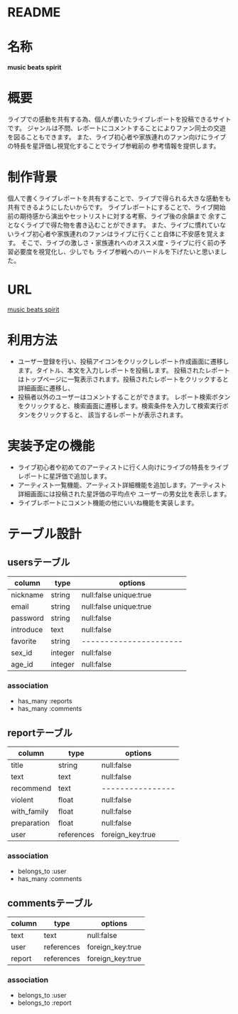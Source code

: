 # README

# 名称

**music beats spirit**

# 概要

ライブでの感動を共有する為、個人が書いたライブレポートを投稿できるサイトです。
ジャンルは不問、レポートにコメントすることによりファン同士の交遊を図ることもできます。
また、ライブ初心者や家族連れのファン向けにライブの特長を星評価し視覚化することでライブ参戦前の
参考情報を提供します。

# 制作背景

 個人で書くライブレポートを共有することで、ライブで得られる大きな感動をも共有できるようにしたいからです。
ライブレポートにすることで、ライブ開始前の期待感から演出やセットリストに対する考察、ライブ後の余韻まで
余すことなくライブで得た物を書き込むことができます。
 また、ライブに慣れていないライブ初心者や家族連れのファンはライブに行くこと自体に不安感を覚えます。
そこで、ライブの激しさ・家族連れへのオススメ度・ライブに行く前の予習必要度を視覚化し、少しでも
ライブ参戦へのハードルを下げたいと思いました。

# URL

[music beats spirit](https://music-beats-spirit.herokuapp.com/)

# 利用方法

- ユーザー登録を行い、投稿アイコンをクリックしレポート作成画面に遷移します。タイトル、本文を入力しレポートを投稿します。
  投稿されたレポートはトップページに一覧表示されます。投稿されたレポートをクリックすると詳細画面に遷移し、
- 投稿者以外のユーザーはコメントすることができます。
  レポート検索ボタンをクリックすると、検索画面に遷移します。検索条件を入力して検索実行ボタンをクリックすると、
  該当するレポートが表示されます。

# 実装予定の機能

- ライブ初心者や初めてのアーティストに行く人向けにライブの特長をライブレポートに星評価で追加します。
- アーティスト一覧機能、アーティスト詳細機能を追加します。アーティスト詳細画面には投稿された星評価の平均点や
  ユーザーの男女比を表示します。
- ライブレポートにコメント機能の他にいいね機能を実装します。

# テーブル設計

## usersテーブル

|   column  |   type  |         options        |
| --------- | ------- | ---------------------- |
|  nickname |  string | null:false unique:true |
|   email   |  string | null:false unique:true |
|  password |  string |       null:false       |
| introduce |   text  |       null:false       |
|  favorite |  string | ---------------------- |
|   sex_id  | integer |       null:false       |
|   age_id  | integer |       null:false       |

### association

- has_many :reports
- has_many :comments

## reportテーブル

|    column   |     type   |      options     |
| ----------- | ---------- | ---------------- |
|    title    |   string   |    null:false    |
|     text    |    text    |    null:false    |
|  recommend  |    text    | ---------------- |
|   violent   |    float   |    null:false    |
| with_family |    float   |    null:false    |
| preparation |    float   |    null:false    |
|     user    | references | foreign_key:true |

### association

- belongs_to :user
- has_many :comments

## commentsテーブル

| column |    type    |     options      |
| ------ | ---------- | ---------------- |
|  text  |    text    |    null:false    |
|  user  | references | foreign_key:true |
| report | references | foreign_key:true |

### association

- belongs_to :user
- belongs_to :report